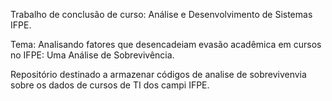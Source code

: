 Trabalho de conclusão de curso: Análise e Desenvolvimento de Sistemas IFPE.


Tema: Analisando fatores que desencadeiam evasão acadêmica em cursos no IFPE: Uma Análise de Sobrevivência.


Repositório destinado a armazenar códigos de analise de sobrevivenvia sobre os dados de cursos de TI dos campi IFPE.
